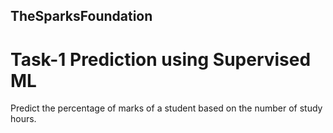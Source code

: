 ## TheSparksFoundation

# Task-1 Prediction using Supervised ML

Predict the percentage of marks of a student based on the number of study hours.
